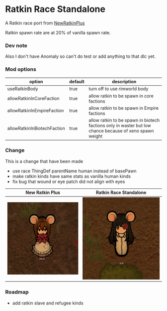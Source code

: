 # Ratkin Race Standalone

A Ratkin race port from [NewRatkinPlus](https://steamcommunity.com/workshop/filedetails/?id=1578693166)

Ratkin spawn rate are at 20% of vanilla spawn rate.

### Dev note

Also I don't have Anomaly so can't do test or add anything to that dlc yet.

### Mod options

| option | default | description |
| --- | --- | --- |
| useRatkinBody | true | turn off to use rimworld body |
| allowRatkinInCoreFaction | true | allow ratkin to be spawn in core factions |
| allowRatkinInEmpireFaction | true | allow ratkin to be spawn in Empire factions |
| allowRatkinInBiotechFaction | true | allow ratkin to be spawn in biotech factions only in waster but low chance because of xeno spawn weight |

### Change

This is a change that have been made

- use race ThingDef parentName human instead of basePawn
- make ratkin kinds have same stats as vanilla human kinds 
- fix bug that wound or eye patch did not align with eyes

| New Ratkin Plus | Ratkin Race Standalone |
| --- | --- |
| ![Eye Wound Original](/Picture/eye_wound_newratkinplus.png) | ![Eye Wound Original](/Picture/eye_wound_ratkinracestandalone.png) |

### Roadmap

- add ratkin slave and refugee kinds
